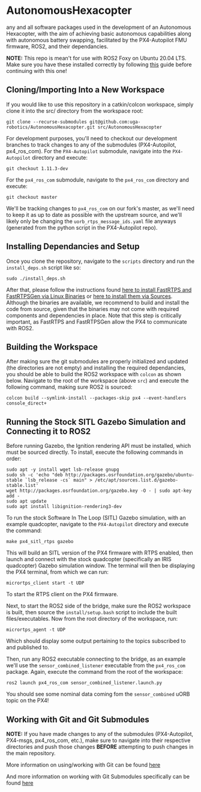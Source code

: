 # AutonomousHexacopter
any and all software packages used in the development of an Autonomous Hexacopter, with the aim of achieving basic autonomous capabilities along with autonomous battery swapping, facilitated by the PX4-Autopilot FMU firmware, ROS2, and their dependancies.

**NOTE:** This repo is mean't for use with ROS2 Foxy on Ubuntu 20.04 LTS. Make sure you have these installed correctly by following [this](https://github.com/uga-robotics/ROS2-training/blob/master/instructions/introduction.md) guide before continuing with this one!

## Cloning/Importing Into a New Workspace
If you would like to use this repository in a catkin/colcon workspace, simply clone it into the src/ directory from the workspace root:
```
git clone --recurse-submodules git@github.com:uga-robotics/AutonomousHexacopter.git src/AutonomousHexacopter
```

For development purposes, you'll need to checkout our development branches to track changes to any of the submodules (PX4-Autopilot, px4_ros_com). For the `PX4-Autopilot` submodule, navigate into the `PX4-Autopilot` directory and execute:
```
git checkout 1.11.3-dev
```

For the `px4_ros_com` submodule, navigate to the `px4_ros_com` directory and execute:
```
git checkout master
```

We'll  be tracking changes to `px4_ros_com` on our fork's master, as we'll need to keep it as up to date as possible with the upstream source, and we'll likely only be changing the `uorb_rtps_message_ids.yaml` file anyways (generated from the python script in the PX4-Autopilot repo).

## Installing Dependancies and Setup
Once you clone the repository, navigate to the `scripts` directory and run the `install_deps.sh` script like so:
```
sudo ./install_deps.sh
```
After that, please follow the instructions found [here to install FastRTPS and FastRTPSGen via Linux Binaries](https://fast-dds.docs.eprosima.com/en/latest/installation/binaries/binaries_linux.html) or [here to install them via Sources](https://fast-dds.docs.eprosima.com/en/latest/installation/binaries/binaries_linux.html). Although the binaries are available, we recommend to build and install the code from source, given that the binaries may not come with required components and dependencies in place. Note that this step is critically important, as FastRTPS and FastRTPSGen allow the PX4 to communicate with ROS2.

## Building the Workspace
After making sure the git submodules are properly initialized and updated (the directories are not empty) and installing the required dependancies, you should be able to build the ROS2 workspace with `colcon` as shown below. Navigate to the root of the workspace (above `src`) and execute the following command, making sure ROS2 is sourced:
```
colcon build --symlink-install --packages-skip px4 --event-handlers console_direct+
```

## Running the Stock SITL Gazebo Simulation and Connecting it to ROS2
Before running Gazebo, the Ignition rendering API must be installed, which must be sourced directly. To install, execute the following commands in order:
```
sudo apt -y install wget lsb-release gnupg
sudo sh -c 'echo "deb http://packages.osrfoundation.org/gazebo/ubuntu-stable `lsb_release -cs` main" > /etc/apt/sources.list.d/gazebo-stable.list'
wget http://packages.osrfoundation.org/gazebo.key -O - | sudo apt-key add -
sudo apt update
sudo apt install libignition-rendering3-dev
```
To run the stock Software In The Loop (SITL) Gazebo simulation, with an example quadcopter, navigate to the `PX4-Autopilot` directory and execute the command:
```
make px4_sitl_rtps gazebo
```
This will build an SITL version of the PX4 firmware with RTPS enabled, then launch and connect with the stock quadcopter (specifically an IRIS quadcopter) Gazebo simulation window. The terminal will then be displaying the PX4 terminal, from which we can run:
```
micrortps_client start -t UDP
```
To start the RTPS client on the PX4 firmware.

Next, to start the ROS2 side of the bridge, make sure the ROS2 workspace is built, then source the `install/setup.bash` script to include the built files/executables. Now from the root directory of the workspace, run:
```
micrortps_agent -t UDP
```
Which should display some output pertaining to the topics subscribed to and published to.

Then, run any ROS2 executable connecting to the bridge, as an example we'll use the `sensor_combined_listener` executable from the `px4_ros_com` package. Again, execute the command from the root of the workspace:
```
ros2 launch px4_ros_com sensor_combined_listener.launch.py 
```
You should see some nominal data coming fom the `sensor_combined` uORB topic on the PX4!

## Working with Git and Git Submodules
**NOTE:** If you have made changes to any of the submodules (PX4-Autopilot, PX4-msgs, px4_ros_com, etc.), make sure to navigate into their respective directories and push those changes **BEFORE** attempting to push changes in the main repository.

More information on using/working with Git can be found [here](https://git-scm.com/book/en/v2/Getting-Started-About-Version-Control)

And more information on working with Git Submodules specifically can be found [here](https://git-scm.com/book/en/v2/Git-Tools-Submodules)
